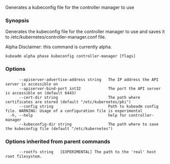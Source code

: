 
Generates a kubeconfig file for the controller manager to use

### Synopsis

Generates the kubeconfig file for the controller manager to use and saves it to /etc/kubernetes/controller-manager.conf file. 

Alpha Disclaimer: this command is currently alpha.

```
kubeadm alpha phase kubeconfig controller-manager [flags]
```

### Options

```
      --apiserver-advertise-address string   The IP address the API server is accessible on
      --apiserver-bind-port int32            The port the API server is accessible on (default 6443)
      --cert-dir string                      The path where certificates are stored (default "/etc/kubernetes/pki")
      --config string                        Path to kubeadm config file. WARNING: Usage of a configuration file is experimental
  -h, --help                                 help for controller-manager
      --kubeconfig-dir string                The path where to save the kubeconfig file (default "/etc/kubernetes")
```

### Options inherited from parent commands

```
      --rootfs string   [EXPERIMENTAL] The path to the 'real' host root filesystem.
```

